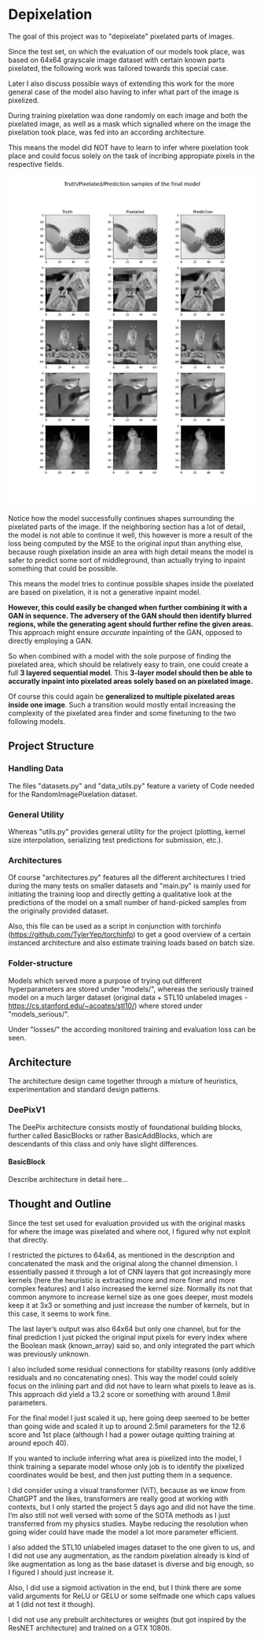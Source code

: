 # Depixelation
The goal of this project was to "depixelate" pixelated parts of images.

Since the test set, on which the evaluation of our models took place, was based on 64x64 grayscale image
dataset with certain known parts pixelated, the following work was tailored towards this special case.

Later I also discuss possible ways of extending this work for the more general case of the model
also having to infer what part of the image is pixelized.

During training pixelation was done randomly on each image and both the pixelated image, as well as a
mask which signalled where on the image the pixelation took place, was fed into an according architecture.

This means the model did NOT have to learn to infer where pixelation took place and could focus solely on
the task of incribing appropiate pixels in the respective fields.

![Model Predictions](final_model_performance/beautiful_samples.jpg)

Notice how the model successfully continues shapes surrounding the pixelated parts of the image.
If the neighboring section has a lot of detail, the model is not able to continue it well, this however
is more a result of the loss being computed by the MSE to the original input than anything else, because
rough pixelation inside an area with high detail means the model is safer to predict some sort of middleground,
than actually trying to inpaint something that could be possible.

This means the model tries to continue possible shapes inside the pixelated are based on pixelation, it is
not a generative inpaint model.

**However, this could easily be changed when further combining it
with a GAN in sequence. The adversery of the GAN should then identify blurred regions, while the generating agent
should further refine the given areas.** This approach might ensure _accurate_ inpainting of the GAN, opposed to
directly employing a GAN.

So when combined with a model with the sole purpose of finding the pixelated area, which should be relatively easy to train,
one could create a full **3 layered sequential model**. This **3-layer model should then be able to accuratly inpaint into
pixelated areas solely based on an pixelated image.**

Of course this could again be **generalized to multiple pixelated areas inside one image**. Such a transition would mostly entail
increasing the complexity of the pixelated area finder and some finetuning to the two following models.

## Project Structure
### Handling Data
The files "datasets.py" and "data_utils.py" feature a variety of Code needed for the RandomImagePixelation
dataset.

### General Utility
Whereas "utils.py" provides general utility for the project (plotting, kernel size interpolation,
serializing test predictions for submission, etc.).

### Architectures
Of course "architectures.py" features all the different architectures I tried during the many tests on
smaller datasets and "main.py" is mainly used for initiating the training loop and directly getting a
qualitative look at the predictions of the model on a small number of hand-picked samples from the
originally provided dataset.

Also, this file can be used as a script in conjunction with torchinfo (https://github.com/TylerYep/torchinfo)
to get a good overview of a certain instanced architecture and also estimate training loads based on batch
size.

### Folder-structure
Models which served more a purpose of trying out different hyperparameters are stored under "models/", whereas
the seriously trained model on a much larger dataset (original data + STL10 unlabeled images - 
https://cs.stanford.edu/~acoates/stl10/) where stored under "models_serious/".

Under "losses/" the according monitored training and evaluation loss can be seen.

## Architecture
The architecture design came together through a mixture of heuristics, experimentation and standard design patterns.

### DeePixV1
The DeePix architecture consists mostly of foundational building blocks, further called BasicBlocks or rather BasicAddBlocks,
which are descendants of this class and only have slight differences.

#### BasicBlock

Describe architecture in detail here...

## Thought and Outline

Since the test set used for evaluation provided us with the original masks for where the image was pixelated and where not, I figured why not exploit that directly.

I restricted the pictures to 64x64, as mentioned in the description and concatenated the mask and the original along the channel dimension. I essentially passed it through a lot of CNN layers that got increasingly more kernels (here the heuristic is extracting more and more finer and more complex features) and I also increased the kernel size. Normally its not that common anymore to increase kernel size as one goes deeper, most models keep it at 3x3 or something and just increase the number of kernels, but in this case, it seems to work fine.

The last layer’s output was also 64x64 but only one channel, but for the final prediction I just picked the original input pixels for every index where the Boolean mask (known_array) said so, and only integrated the part which was previously unknown.

I also included some residual connections for stability reasons (only additive residuals and no concatenating ones). This way the model could solely focus on the inlining part and did not have to learn what pixels to leave as is. This approach did yield a 13.2 score or something with around 1.8mil parameters.

For the final model I just scaled it up, here going deep seemed to be better than going wide and scaled it up to around 2.5mil parameters for the 12.6 score and 1st place (although I had a power outage quitting training at around epoch 40).

If you wanted to include inferring what area is pixelized into the model, I think training a separate model whose only job is to identify the pixelized coordinates would be best, and then just putting them in a sequence.

I did consider using a visual transformer (ViT), because as we know from ChatGPT and the likes, transformers are really good at working with contexts, but I only started the project 5 days ago and did not have the time. I’m also still not well versed with some of the SOTA methods as I just transferred from my physics studies. Maybe reducing the resolution when going wider could have made the model a lot more parameter efficient.

I also added the STL10 unlabeled images dataset to the one given to us, and I did not use any augmentation, as the random pixelation already is kind of like augmentation as long as the base dataset is diverse and big enough, so I figured I should just increase it.

Also, I did use a sigmoid activation in the end, but I think there are some valid arguments for ReLU or GELU or some selfmade one which caps values at 1 (did not test it though).

I did not use any prebuilt architectures or weights (but got inspired by the ResNET architecture) and trained on a GTX 1080ti.
